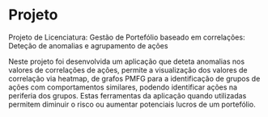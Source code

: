 # Projeto

Projeto de Licenciatura: Gestão de Portefólio baseado em correlações: Deteção de anomalias e agrupamento de ações

Neste projeto foi desenvolvida um aplicação que deteta anomalias nos valores de correlações de ações, permite a visualização dos valores de correlação via heatmap, de grafos PMFG para a identificação de grupos de ações com comportamentos similares, podendo identificar ações na periferia dos grupos. Estas ferramentas da aplicação quando utilizadas permitem diminuir o risco ou aumentar potenciais lucros de um portefólio.
